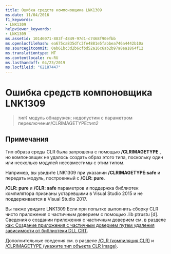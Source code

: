 ```yaml
---
title: Ошибка средств компоновщика LNK1309
ms.date: 11/04/2016
f1_keywords:
- LNK1309
helpviewer_keywords:
- LNK1309
ms.assetid: 10146071-883f-4849-97d1-c7468f90efbb
ms.openlocfilehash: ea675ca835dfc3fe4881e5fabbea746a4442b10a
ms.sourcegitcommit: 0ab61bc3d2b6cfbd52a16c6ab2b97a8ea1864f12
ms.translationtype: MT
ms.contentlocale: ru-RU
ms.lasthandoff: 04/23/2019
ms.locfileid: "62187447"
---
```

# <a name="linker-tools-error-lnk1309"></a>Ошибка средств компоновщика LNK1309

> *тип1* модуль обнаружен; недопустим с параметром переключения/CLRIMAGETYPE:*тип2*

## <a name="remarks"></a>Примечания

Тип образа среды CLR была запрошена с помощью **/CLRIMAGETYPE** , но компоновщик не удалось создать образ этого типа, поскольку один или несколько модулей несовместимы с этим типом.

Например, вы увидите LNK1309 при указании **/CLRIMAGETYPE:safe** и передать модуль, построенный с **/CLR: pure**.

**/CLR: pure** и **/CLR: safe** параметров и поддержка библиотек компилятора признаны устаревшими в Visual Studio 2015 и не поддерживается в Visual Studio 2017.

Вы также увидите LNK1309 Если при попытке выполнить сборку CLR чисто приложения с частичным доверием с помощью .lib ptrustu [d]. Сведения о создании приложения с частичным доверием см. в разделе [как: Создание приложения с частичным доверием путем удаления зависимости от библиотеки DLL CRT](../../dotnet/create-a-partially-trusted-application.md).

Дополнительные сведения см. в разделе [/CLR (компиляция CLR)](../../build/reference/clr-common-language-runtime-compilation.md) и [/CLRIMAGETYPE (укажите тип объекта CLR Image)](../../build/reference/clrimagetype-specify-type-of-clr-image.md).